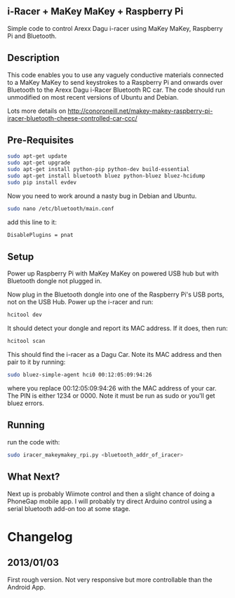 i-Racer + MaKey MaKey + Raspberry Pi
------------------------------------
Simple code to control Arexx Dagu i-racer using MaKey MaKey, Raspberry Pi and Bluetooth. 

Description
-----------
This code enables you to use any vaguely conductive materials connected to a MaKey MaKey to send keystrokes to a Raspberry Pi and onwards over Bluetooth to the Arexx Dagu i-Racer Bluetooth RC car. The code should run unmodified on most recent versions of Ubuntu and Debian.

Lots more details on http://conoroneill.net/makey-makey-raspberry-pi-iracer-bluetooth-cheese-controlled-car-ccc/

Pre-Requisites
--------------

```bash
sudo apt-get update
sudo apt-get upgrade
sudo apt-get install python-pip python-dev build-essential
sudo apt-get install bluetooth bluez python-bluez bluez-hcidump
sudo pip install evdev
```

Now you need to work around a nasty bug in Debian and Ubuntu.
```bash
sudo nano /etc/bluetooth/main.conf
```

add this line to it:
```bash
DisablePlugins = pnat
```

Setup
-----
Power up Raspberry Pi with MaKey MaKey on powered USB hub but with Bluetooth dongle not plugged in.

Now plug in the Bluetooth dongle into one of the Raspberry Pi's USB ports, not on the USB Hub. Power up the i-racer and run:

```bash
hcitool dev
```

It should detect your dongle and report its MAC address. If it does, then run:

```bash
hcitool scan
```

This should find the i-racer as a Dagu Car. Note its MAC address and then pair to it by running:

```bash
sudo bluez-simple-agent hci0 00:12:05:09:94:26
```

where you replace 00:12:05:09:94:26 with the MAC address of your car. The PIN is either 1234 or 0000. Note it must be run as sudo or you'll get bluez errors.

Running
-------
run the code with:

```bash
sudo iracer_makeymakey_rpi.py <bluetooth_addr_of_iracer>
```

What Next?
----------
Next up is probably Wiimote control and then a slight chance of doing a PhoneGap mobile app. I will probably try direct Arduino control using a serial bluetooth add-on too at some stage.

Changelog
=========

2013/01/03
----------
First rough version. Not very responsive but more controllable than the Android App.

